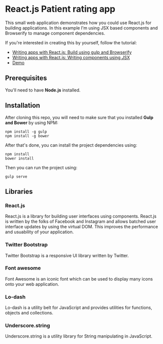 # React.js Patient rating app
This small web application demonstrates how you could use React.js for building applications. In this example I'm using JSX based components and Browserify to manage component dependencies.

If you're interested in creating this by yourself, follow the tutorial:
- [Writing apps with React.js: Build using gulp and Browserify](http://g00glen00b.be/reactjs-gulp-browserify/)
- [Writing apps with React.js: Writing components using JSX](http://g00glen00b.be/reactjs-jsx/)
- [Demo](http://patient-rate-mvc.github.io/react-patient-rate/)

## Prerequisites
You'll need to have **Node.js** installed.

## Installation
After cloning this repo, you will need to make sure that you installed **Gulp and Bower** by using NPM:
```
npm install -g gulp
npm install -g bower
```

After that's done, you can install the project dependencies using:
```
npm install
bower install
```

Then you can run the project using:
```
gulp serve
```

## Libraries

### React.js
React.js is a library for building user interfaces using components. React.js is written by the folks of Facebook and Instagram and allows batched user interface updates by using the virtual DOM.
This improves the performance and usuability of your application.

### Twitter Bootstrap
Twitter Bootstrap is a responsive UI library written by Twitter.

### Font awesome
Font Awesome is an iconic font which can be used to display many icons onto your web application.

### Lo-dash
Lo-dash is a utility belt for JavaScript and provides utilities for functions, objects and collections.

### Underscore.string
Underscore.string is a utility library for String manipulating in JavaScript.
